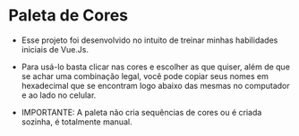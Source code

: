 # Paleta de Cores

- Esse projeto foi desenvolvido no intuito de treinar minhas habilidades iniciais de Vue.Js. 
- Para usá-lo basta clicar nas cores e escolher as que quiser, além de que se achar uma combinação legal, você pode copiar seus nomes em hexadecimal que se encontram logo abaixo das mesmas no computador e ao lado no celular.


- IMPORTANTE: A paleta não cria sequências de cores ou é criada sozinha, é totalmente manual.
